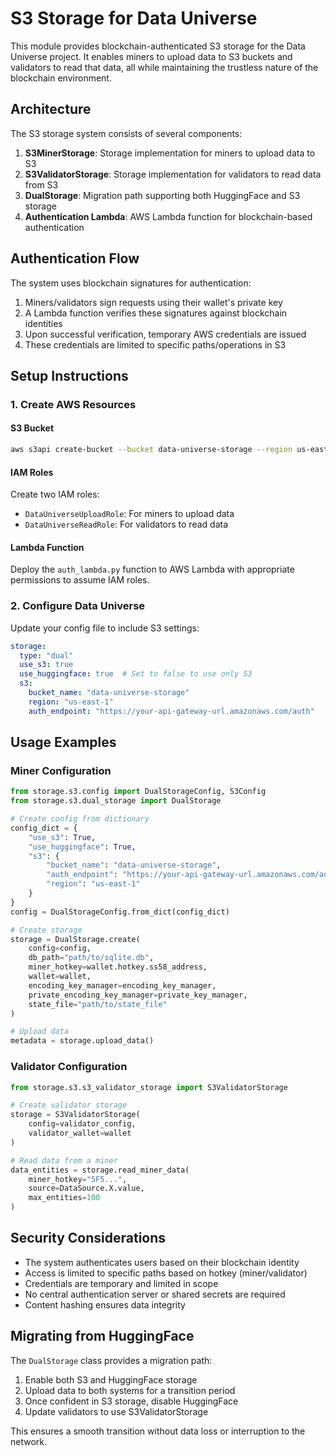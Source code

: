 # S3 Storage for Data Universe

This module provides blockchain-authenticated S3 storage for the Data Universe project. It enables miners to upload data to S3 buckets and validators to read that data, all while maintaining the trustless nature of the blockchain environment.

## Architecture

The S3 storage system consists of several components:

1. **S3MinerStorage**: Storage implementation for miners to upload data to S3
2. **S3ValidatorStorage**: Storage implementation for validators to read data from S3
3. **DualStorage**: Migration path supporting both HuggingFace and S3 storage
4. **Authentication Lambda**: AWS Lambda function for blockchain-based authentication

## Authentication Flow

The system uses blockchain signatures for authentication:

1. Miners/validators sign requests using their wallet's private key
2. A Lambda function verifies these signatures against blockchain identities
3. Upon successful verification, temporary AWS credentials are issued
4. These credentials are limited to specific paths/operations in S3

## Setup Instructions

### 1. Create AWS Resources

#### S3 Bucket

```bash
aws s3api create-bucket --bucket data-universe-storage --region us-east-1
```

#### IAM Roles

Create two IAM roles:
- `DataUniverseUploadRole`: For miners to upload data
- `DataUniverseReadRole`: For validators to read data

#### Lambda Function

Deploy the `auth_lambda.py` function to AWS Lambda with appropriate permissions to assume IAM roles.

### 2. Configure Data Universe

Update your config file to include S3 settings:

```yaml
storage:
  type: "dual"
  use_s3: true
  use_huggingface: true  # Set to false to use only S3
  s3:
    bucket_name: "data-universe-storage"
    region: "us-east-1"
    auth_endpoint: "https://your-api-gateway-url.amazonaws.com/auth"
```

## Usage Examples

### Miner Configuration

```python
from storage.s3.config import DualStorageConfig, S3Config
from storage.s3.dual_storage import DualStorage

# Create config from dictionary
config_dict = {
    "use_s3": True,
    "use_huggingface": True,
    "s3": {
        "bucket_name": "data-universe-storage",
        "auth_endpoint": "https://your-api-gateway-url.amazonaws.com/auth",
        "region": "us-east-1"
    }
}
config = DualStorageConfig.from_dict(config_dict)

# Create storage
storage = DualStorage.create(
    config=config,
    db_path="path/to/sqlite.db",
    miner_hotkey=wallet.hotkey.ss58_address,
    wallet=wallet,
    encoding_key_manager=encoding_key_manager,
    private_encoding_key_manager=private_key_manager,
    state_file="path/to/state_file"
)

# Upload data
metadata = storage.upload_data()
```

### Validator Configuration

```python
from storage.s3.s3_validator_storage import S3ValidatorStorage

# Create validator storage
storage = S3ValidatorStorage(
    config=validator_config,
    validator_wallet=wallet
)

# Read data from a miner
data_entities = storage.read_miner_data(
    miner_hotkey="5F5...",
    source=DataSource.X.value,
    max_entities=100
)
```

## Security Considerations

- The system authenticates users based on their blockchain identity
- Access is limited to specific paths based on hotkey (miner/validator)
- Credentials are temporary and limited in scope
- No central authentication server or shared secrets are required
- Content hashing ensures data integrity

## Migrating from HuggingFace

The `DualStorage` class provides a migration path:

1. Enable both S3 and HuggingFace storage
2. Upload data to both systems for a transition period
3. Once confident in S3 storage, disable HuggingFace
4. Update validators to use S3ValidatorStorage

This ensures a smooth transition without data loss or interruption to the network.